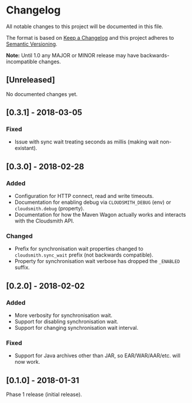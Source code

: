 # Changelog

All notable changes to this project will be documented in this file.

The format is based on [Keep a Changelog](http://keepachangelog.com/en/1.0.0/) and this project adheres to [Semantic Versioning](http://semver.org/spec/v2.0.0.html).

**Note:** Until 1.0 any MAJOR or MINOR release may have backwards-incompatible changes.

## [Unreleased]

No documented changes yet.


## [0.3.1] - 2018-03-05

### Fixed

- Issue with sync wait treating seconds as millis (making wait non-existant).


## [0.3.0] - 2018-02-28

### Added

- Configuration for HTTP connect, read and write timeouts.
- Documentation for enabling debug via `CLOUDSMITH_DEBUG` (env) or `cloudsmith.debug` (property).
- Documentation for how the Maven Wagon actually works and interacts with the Cloudsmith API.

### Changed

- Prefix for synchronisation wait properties changed to `cloudsmith.sync_wait` prefix (not backwards compatible).
- Property for synchronisation wait verbose has dropped the `_ENABLED` suffix.


## [0.2.0] - 2018-02-02

### Added

- More verbosity for synchronisation wait.
- Support for disabling synchronisation wait.
- Support for changing synchronisation wait interval.

### Fixed

- Support for Java archives other than JAR, so EAR/WAR/AAR/etc. will now work.


## [0.1.0] - 2018-01-31

Phase 1 release (initial release).
